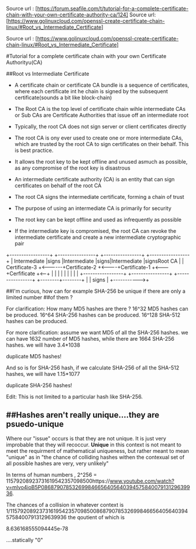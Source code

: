 Source url : [https://forum.seafile.com/t/tutorial-for-a-complete-certificate-chain-with-your-own-certificate-authority-ca/124]
Source url: [https://www.golinuxcloud.com/openssl-create-certificate-chain-linux/#Root_vs_Intermediate_Certificate]

Source url : [https://www.golinuxcloud.com/openssl-create-certificate-chain-linux/#Root_vs_Intermediate_Certificate]

#Tutorial for a complete certificate chain with your own Certificate Authorityu(CA)



##Root vs Intermediate Certificate
-   A certificate chain or certificate CA bundle is a sequence of certificates, where each
    certificate int he chain is signed by the subsequent certificate(sounds a bit like block-chain)
    
-   The Root CA is the top level of certificate chain wihle intermediate CAs or Sub CAs
    are Certificate Authorities that issue off an intermediate root
    
-   Typically, the root CA does not sign server or client certificates directly

-   The root CA is ony ever used to create one or more intermediate CAs, which are trusted
    by the root CA to sign certificates on their behalf.  This is best practice.
    
-   It allows the root key to be kept offline and unused asmuch as possible, as any compromise
    of the root key is disastrous
    
-   An intermediate certificate authority (CA) is an entity that can sign certificates on behalf of
    the root CA

-   The root CA signs the intermediate certificate, forming a chain of trust

-   The purpose of using an intermediate CA is primarily for security

-   The root key can be kept offline and used as infrequently as possible

-   If the intermediate key is compromised, the root CA can revoke the intermediate certificate
    and create a new intermediate cryptographic pair
    
    
    
 +-----------------+       +----------------+     +----------------+    +-----------------+
| Intermediate    |signs  |Intermediate    |signs|Intermediate    |signsRoot CA          |
| Certificate-3   +<------+Certificate-2   +<----+Certificate-1   +<---+Cerfificate      +<--+
|                 |       |                |     |                |    |                 |   |
+-----------------+       +----------------+     +----------------+    +--------+--------+   |
                                                                                |    signs   |
                                                                                +----------->+
   



##I'm curious, how can for example SHA-256 be unique if there are only a limited number
##of them ?


For clarification:
How many MD5 hashes are there ?
16^32 MD5 hashes can be produced.
16^64 SHA-256 hashes can be produced.
16^128 SHA-512 hashes can be produced.


For more clarification:
assume we want MD5 of all the SHA-256 hashes.
we can have 1632 number of MD5 hashes, while there are 1664 SHA-256 hashes.
we will have 3.4*1038

duplicate MD5 hashes!

And so is for SHA-256 hash, if we calculate SHA-256 of all the SHA-512 hashes, we will have 1.15*1077

duplicate SHA-256 hashes!

Edit: This is not limited to a particular hash like SHA-256.



##Hashes aren't really unique....they are psuedo-unique
-------------------------------------------------------------------------
Where our "issue" occurs is that they are not unique.  It is just very improbable that
they will recoccur.  **Unique** in this context is not meant to meet the requirment
of mathematical uniqueness, but rather meant to mean "unique" as in "the chance of colliding
hashes withen the contexual set of all possible hashes are very, very unlikely"


In terms of human numbers , 2^256 = 11579208923731619542357098500https://www.youtube.com/watch?v=mlvo4ioB5P08687907853269984665640564039457584007913129639936.

The chances of a collision in whatever context is 1/115792089237316195423570985008687907853269984665640564039457584007913129639936 the
qoutient of which is

8.636168555094445e-78


....statically "0"
